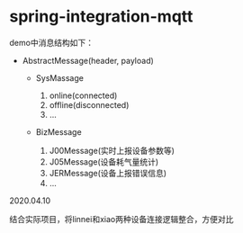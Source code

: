# spring-integration-mqtt


demo中消息结构如下：

- AbstractMessage(header, payload)

    - SysMassage
        1. online(connected)
        2. offline(disconnected)
        3. ...
        
    - BizMessage
        1. J00Message(实时上报设备参数等)
        2. J05Message(设备耗气量统计)
        3. JERMessage(设备上报错误信息)
        4. ...


2020.04.10

结合实际项目，将linnei和xiao两种设备连接逻辑整合，方便对比